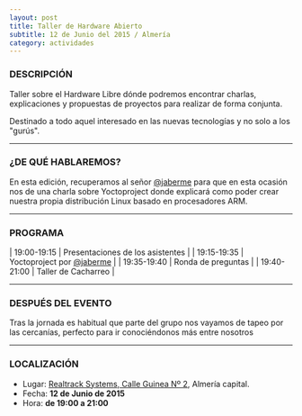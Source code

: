 ```yaml
---
layout: post
title: Taller de Hardware Abierto
subtitle: 12 de Junio del 2015 / Almería
category: actividades
---
```


### DESCRIPCIÓN

Taller sobre el Hardware Libre dónde podremos encontrar charlas, explicaciones
y propuestas de proyectos para realizar de forma conjunta.

Destinado a todo aquel interesado en las nuevas tecnologías y no solo a los
"gurús".

---


### ¿DE QUÉ HABLAREMOS?

En esta edición, recuperamos al señor [@jaberme](https://twitter.com/jaberme) para que en esta ocasión nos de una charla sobre Yoctoproject donde explicará como poder crear nuestra propia distribución Linux basado en procesadores ARM.

---

### PROGRAMA

| 19:00-19:15   | Presentaciones de los asistentes  |
| 19:15-19:35   | Yoctoproject por [@jaberme](https://twitter.com/jaberme) |
| 19:35-19:40 	| Ronda de preguntas |
| 19:40-21:00 	| Taller de Cacharreo |

---

### DESPUÉS DEL EVENTO

Tras la jornada es habitual que parte del grupo nos vayamos de tapeo por las cercanías, perfecto para ir conociéndonos más entre nosotros

---

### LOCALIZACIÓN

* Lugar: [Realtrack Systems, Calle Guinea Nº 2][1], Almería capital.
* Fecha: **12 de Junio de 2015**
* Hora: **de 19:00 a 21:00**


[1]: http://bit.ly/RealTrackSystems
